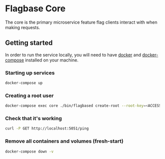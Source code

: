 # Flagbase Core

The core is the primary microservice feature flag clients interact with when making requests.

## Getting started

In order to run the service locally, you will need to have [docker](https://docs.docker.com/get-docker/) and [docker-compose](https://docs.docker.com/compose/) installed on your machine.

### Starting up services
```sh
docker-compose up
```

### Creating a root user
```sh
docker-compose exec core ./bin/flagbased create-root --root-key=<ACCESS_KEY> --root-secret=<ACCESS_SECRET>
```

### Check that it's working
```sh
curl -P GET http://localhost:5051/ping
```

### Remove all containers and volumes (fresh-start)
```sh
docker-compose down -v
```
